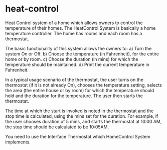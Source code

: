 # heat-control

Heat Control system of a home which allows owners to control the temperature of their homes.
The HeatControl System is basically a home temperature controller. The home has rooms and each room has a thermostat. 

The basic functionality of this system allows the owners to:
a)	Turn the system On or Off.
b)	Choose the temperature (in Fahrenheit), for the entire home or by room. 
c)	Choose the duration (in mins) for which the temperature should be maintained.
d)	Print the current temperature in Fahrenheit. 

In a typical usage scenario of the thermostat, the user turns on the thermostat (if it is not already On), chooses the temperature setting, selects the area (the entire house or by room) for which the temperature should hold and the duration for the temperature. The user then starts the thermostat. 

The time at which the start is invoked is noted in the thermostat and the stop time is calculated, using the mins set for the duration. For example, if the user chooses duration of 5 mins, and starts the thermostat at 10:00 AM, the stop time should be calculated to be 10:05AM.

You need to use the Interface Thermostat which HomeControl System implements.
